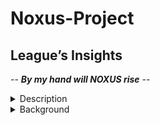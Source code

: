 # Noxus-Project
## League’s Insights

-- ***By my hand will NOXUS rise*** --
<details>
  <summary> Description </summary>
           <p>   - A web-application providing analytical insights of the game “League of Legends” such as win rates, most played builds and most used characters presented in a way of data visualization to make users be able easily understand the complex in-game data and utilize the information they gained to make somewhat beneficial decisions in their gameplays whether they be pro-players or beginners.
Signing in is not necessary to view our website, unless the user wants to subscribe and receive news about our latest updates. If so, they can sign up or subscribe with their email to help us grow our lovely league of legends community.
</p>
</details>

<details>
  <summary> Background </summary>
  <p>
  - We came across many project ideas while brainstorming, but this one caught our attention the most. The league of legends contains many of the information such as runes, items, skill order that will be determined by the champion you select and it’s over 9,000!!! hundreds of champions that you can choose and we only have a short period of time to deal with every stuff above.
As you can see it will be hard for new players as well as the intermediate ones. Our goal is to make a website that provides a quick guide for the combination of everythings that we have mentioned.
Websites such as OP.GG or Mobalytics have very in-depth information about the games, but we think it is too advanced for most casual players and new players to keep up with the vast amount of information they provide in the short time period while we play the game itself.
Note: We as players mostly multi-task between gathering data and playing the game at the same time, so it would be excellent if the data visualization is easily understandable and responsive to quickly provide the information we need.
This project will increase our experience to do other projects in the future. Beside this project can gain some profit from advertising, Being an official web base model, If our project deployed successfully. It will solve the problem for newbies that do not know about the league of legend that causes good game experience. We also have a donation feature for users to support us for next web development in the future.

   When we try to find information about this game while playing it, the websites we found aren't easy to understand at first glance. It took time studying what the numbers on their pages meant, and that’s what we think could be the actual reason why many players do not know what to do in the game and eventually cause their team to collapse most of the time, so we decided to make a greater application that would represent the data they needed as simple as possible but still contains most of the valuable information for their gameplay. 
</p>
</details>

  
